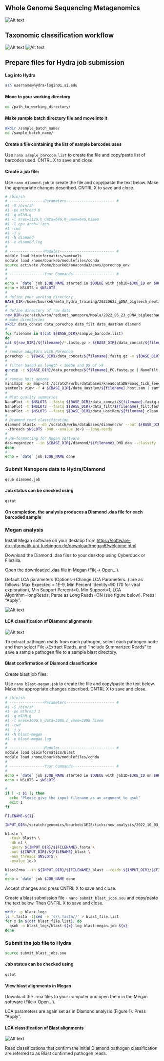 ## Whole Genome Sequencing Metagenomics
![Alt text](https://github.com/rocherbpb/meta_hydra/blob/main/metagenomics1.JPG)
## Taxonomic classification workflow

![Alt text](https://github.com/rocherbpb/meta_hydra/blob/main/classification_workflow.png)
![Alt text](https://github.com/rocherbpb/meta_hydra/blob/main/LCA.png)
## Prepare files for Hydra job submission
#### Log into Hydra
```bash
ssh username@hydra-login01.si.edu
```
#### Move to your working directory
```bash
cd /path_to_working_directory/
```
#### Make sample batch directory file and move into it
```bash
mkdir /sample_batch_name/
cd /sample_batch_name/
```
#### Create a file containing the list of sample barcodes uses
Use ```nano sample_barcode.list``` to create the file and copy/paste list of barcodes used. CNTRL X to save and close.

#### Create a job file:
Use ```nano diamond.job``` to create the file and copy/paste the text below. Make the appropriate changes described. CNTRL X to save and close.
```bash 
# /bin/sh
# ----------------Parameters---------------------- #
#$ -S /bin/sh
#$ -pe mthread 8
#$ -q mThM.q
#$ -l mres=512G,h_data=64G,h_vmem=64G,himem
#$ -l cpu_arch='!zen'
#$ -cwd
#$ -j y
#$ -N diamond
#$ -o diamond.log
#
# ----------------Modules------------------------- #
module load bioinformatics/samtools
module load /home/bourkeb/modulefiles/conda
source activate /home/bourkeb/anaconda3/envs/porechop_env
#
# ----------------Your Commands------------------- #
#
echo + `date` job $JOB_NAME started in $QUEUE with jobID=$JOB_ID on $HOSTNAME
echo + NSLOTS = $NSLOTS
#
# define your working directory
BASE_DIR=/home/bourkeb/meta_hydra_training/20220623_gDNA_bigleech_newtick
# 
# define directory of raw data
raw_DIR=/scratch/wrbu/redinet_nanopore/Mpala/2022_06_23_gDNA_bigleechandnewtick1
# make directories
mkdir data_concat data_porechop data_filt data_HostRem diamond
#
for filename in $(cat ${BASE_DIR}/sample_barcode.list)
do
cat ${raw_DIR}/${filename}/*.fastq.gz > ${BASE_DIR}/data_concat/${filename}.fastq.gz
#
# remove adaptors with Porechop
porechop -i ${BASE_DIR}/data_concat/${filename}.fastq.gz -o ${BASE_DIR}/data_porechop/${filename}_PC.fastq.gz --format fastq.gz --threads $NSLOTS
#
# filter based on length < 100bp and QS of >9
gunzip -c ${BASE_DIR}/data_porechop/${filename}_PC.fastq.gz | NanoFilt -q 9 -l 100 | gzip > ${BASE_DIR}/data_filt/${filename}_filt.fastq.gz
#
# remove host genome
minimap2 -ax map-ont /scratch/wrbu/databases/kneaddataDB/mosq_tick_leech_host/mosq_tick_leech_host.fna.gz ${BASE_DIR}/data_filt/${filename}_filt.fastq.gz  -I 16G > ${BASE_DIR}/data_HostRem/${filename}.host.sam
samtools view -f 4 ${BASE_DIR}/data_HostRem/${filename}.host.sam | samtools fastq - | gzip -c - > ${BASE_DIR}/data_HostRem/${filename}_clean.fastq.gz
#
# Plot quality summaries
NanoPlot -t $NSLOTS --fastq ${BASE_DIR}/data_concat/${filename}.fastq.gz -o ${BASE_DIR}/data_concat/${filename}_plot 
NanoPlot -t $NSLOTS --fastq ${BASE_DIR}/data_filt/${filename}_filt.fastq.gz -o ${BASE_DIR}/data_filt/${filename}_plot 
NanoPlot -t $NSLOTS --fastq ${BASE_DIR}/data_HostRem/${filename}_clean.fastq.gz -o ${BASE_DIR}/data_HostRem/${filename}_plot 
#
# Diamond read classification
diamond blastx --db /scratch/wrbu/databases/diamond/nr --out ${BASE_DIR}/diamond/${filename}_DMD --outfmt 100 -q ${BASE_DIR}/data_HostRem/${filename}_clean.fastq.gz \
--threads $NSLOTS -b40 --evalue 1e-9 --long-reads
#
# Re-formatting for Megan software
daa-meganizer --in ${BASE_DIR}/diamond/${filename}_DMD.daa --classify --mapDB /scratch/wrbu/databases/megan/megan-map-Feb2022.db --threads $NSLOTS --minSupport 1 --minPercentIdentity 70 --maxExpected 1.0E-9 --lcaAlgorithm longReads --lcaCoveragePercent 51 --longReads 
done
#
echo = `date` job $JOB_NAME done
```
### Submit Nanopore data to Hydra/Diamond
```bash 
qsub diamond.job
```
#### Job status can be checked using
```bash 
qstat
```
#### On completion, the analysis produces a Diamond .daa file for each barcoded sample 
### Megan analysis
Install Megan software on your desktop from https://software-ab.informatik.uni-tuebingen.de/download/megan6/welcome.html

Download the Diamond .daa files to your desktop using Cyberduck or Filezilla.

Open the downloaded .daa file in Megan (File-> Open...).

Default LCA parameters (Options->Change LCA Parameters..) are as follows: Max Expected = 1E-9, Min Percent Identity=90 (70 for viral exploration), Min Support Percent=0, Min Support=1, LCA Algorithm=longReads, Parse as Long Reads=ON (see figure below). Press “Apply”.

![Alt text](https://github.com/rocherbpb/meta_hydra/blob/main/LCA_params.png)

#### LCA classification of Diamond alignments

![Alt text](https://github.com/rocherbpb/meta_hydra/blob/main/megan_LCA.png)

To extract pathogen reads from each pathogen, select each pathogen node and then select File->Extract Reads, and “Include Summarized Reads” to save a sample pathogen file to a sample blast directory. 


#### Blast confirmation of Diamond classification
Create blast job files:

Use ```nano blast-megan.job``` to create the file and copy/paste the text below. Make the appropriate changes described. CNTRL X to save and close.

```bash 
# /bin/sh
# ----------------Parameters---------------------- #
#$ -S /bin/sh
#$ -pe mthread 1
#$ -q mThM.q
#$ -l mres=300G,h_data=300G,h_vmem=300G,himem
#$ -cwd
#$ -j y
#$ -N blast-megan
#$ -o blast-megan.log
#
# ----------------Modules------------------------- #
module load bioinformatics/blast
module load /home/bourkeb/modulefiles/conda
#
# ----------------Your Commands------------------- #
#
echo + `date` job $JOB_NAME started in $QUEUE with jobID=$JOB_ID on $HOSTNAME
echo + NSLOTS = $NSLOTS

#
if [ -z $1 ]; then
  echo "Please give the input filename as an argument to qsub"
  exit 1
fi

FILENAME=${1}

INPUT_DIR=/scratch/genomics/bourkeb/GEIS/ticks/new_analysis/2022_10_03_cDNA_BulgariaBarcode73_96/blast

blastn \
  -task blastn \
  -db nt \
  -query ${INPUT_DIR}/${FILENAME}.fasta \
  -out ${INPUT_DIR}/${FILENAME}_blast \
  -num_threads $NSLOTS \
  -evalue 1e-9

blast2rma --in ${INPUT_DIR}/${FILENAME}_blast --reads ${INPUT_DIR}/${FILENAME}.fasta --format BlastText --out ${FILENAME}_blast.rma --minSupport 1 --minPercentIdentity 90 --maxExpected 1.0E-9 --lcaAlgorithm longReads --lcaCoveragePercent 51 --longReads
#
echo = `date` job $JOB_NAME done
```
Accept changes and press CNTRL X to save and close.

Create a blast submission file - ```nano submit_blast_jobs.sou``` and copy/paste the text below. Then CNTRL X to save and close.
```bash 
mkdir -p blast_logs
ls *.fasta -1|sed -e 's/\.fasta//' > blast_file.list
for x in $(cat blast_file.list); do 
  qsub -o blast_logs/blast-${x}.log blast-megan.job ${x}
done
```
### Submit the job file to Hydra
```bash 
source submit_blast_jobs.sou
```
#### Job status can be checked using
```bash 
qstat
```
#### View blast alignments in Megan
Download the .rma files to your computer and open them in the Megan software (File-> Open...).  

LCA parameters are again set as in Diamond analysis (Figure 1). Press “Apply”.

#### LCA classification of Blast alignments

![Alt text](https://github.com/rocherbpb/meta_hydra/blob/main/megan_blast_LCA.png)

Read classifications that confirm the initial Diamond pathogen classification are referred to as Blast confirmed pathogen reads. 

